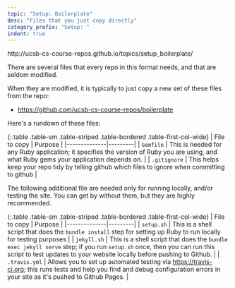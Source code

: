 ```yaml
---
topic: "Setup: Boilerplate"
desc: "Files that you just copy directly"
category_prefix: "Setup: "
indent: true
---
```


<div class="d-none">http://ucsb-cs-course-repos.github.io/topics/setup_boilerplate/</div>

There are several files that every repo in this format needs, and that are seldom modified.

When they are modified, it is typically to just copy a new set of these files from the repo:

* <https://github.com/ucsb-cs-course-repos/boilerplate>

Here's a rundown of these files:


<style>
.table-first-col-wide td:first-of-type { 
  width: 15em; 
}

</style>

{:.table .table-sm .table-striped .table-bordered .table-first-col-wide}
| File to copy | Purpose |
|--------------|---------|
| `Gemfile`    | This is needed for any Ruby application; it specifies the version of Ruby you are using, and what Ruby gems your application depends on. |
| `.gitignore`    | This helps keep your repo tidy by telling github which files to ignore when committing to github |

The following additional file are needed only for running locally, and/or testing the site.   You can get by without them, but they are highly recommended.

{:.table .table-sm .table-striped .table-bordered .table-first-col-wide}
| File to copy | Purpose |
|--------------|---------|
| `setup.sh`   | This is a shell script that does the `bundle install` step for setting up Ruby to run locally for testing purposes | 
| `jekyll.sh`   | This is a shell script that does the `bundle exec jekyll serve` step; if you run `setup.sh` once, then you can run this script to test updates to your website locally before pushing to Github. | 
| `.travis.yml` | Allows you to set up automated testing via <https://travis-ci.org>; this runs tests and help you find and debug configuration errors in your site as it's pushed to Github Pages. | 

